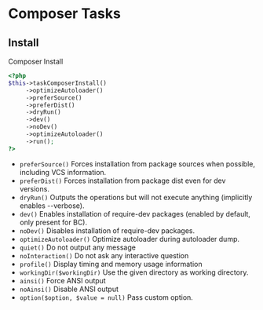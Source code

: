 # Composer Tasks

## Install


Composer Install

``` php
<?php
$this->taskComposerInstall()
     ->optimizeAutoloader()
     ->preferSource()
     ->preferDist()
     ->dryRun()
     ->dev()
     ->noDev()
     ->optimizeAutoloader()
     ->run();
?>
```

* `preferSource()`  Forces installation from package sources when possible, including VCS information.
* `preferDist()`  Forces installation from package dist even for dev versions.
* `dryRun()`  Outputs the operations but will not execute anything (implicitly enables --verbose).
* `dev()`   Enables installation of require-dev packages (enabled by default, only present for BC).
* `noDev()`   Disables installation of require-dev packages.
* `optimizeAutoloader()`   Optimize autoloader during autoloader dump.
* `quiet()`  Do not output any message
* `noInteraction()`  Do not ask any interactive question
* `profile()`  Display timing and memory usage information
* `workingDir($workingDir)`  Use the given directory as working directory.
* `ainsi()`  Force ANSI output
* `noAinsi()`  Disable ANSI output
* `option($option, $value = null)`  Pass custom option.


